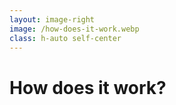 ```yaml
---
layout: image-right
image: /how-does-it-work.webp
class: h-auto self-center
---
```


# How does it work?

<!--
* Obligatory matrix stock photo
  * Couldn’t find anything better
  * It is green, fits the Vue brand
-->
